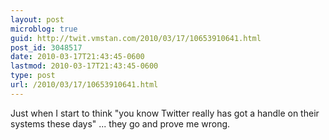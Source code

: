 ```yaml
---
layout: post
microblog: true
guid: http://twit.vmstan.com/2010/03/17/10653910641.html
post_id: 3048517
date: 2010-03-17T21:43:45-0600
lastmod: 2010-03-17T21:43:45-0600
type: post
url: /2010/03/17/10653910641.html
---
```

Just when I start to think "you know Twitter really has got a handle on their systems these days" ... they go and prove me wrong.

